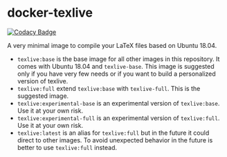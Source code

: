 # docker-texlive

[![Codacy Badge](https://api.codacy.com/project/badge/Grade/0b5c727fa3b64375b700a7c26e17adce)](https://app.codacy.com/app/gvgramazio/docker-texlive?utm_source=github.com&utm_medium=referral&utm_content=gvgramazio/docker-texlive&utm_campaign=Badge_Grade_Dashboard)

A very minimal image to compile your LaTeX files based on Ubuntu 18.04.

- `texlive:base` is the base image for all other images in this repository. It comes with Ubuntu 18.04 and `texlive-base`. This image is suggested only if you have very few needs or if you want to build a personalized version of texlive.
- `texlive:full` extend `texlive:base` with `texlive-full`. This is the suggested image.
- `texlive:experimental-base` is an experimental version of `texlive:base`. Use it at your own risk.
- `texlive:experimental-full` is an experimental version of `texlive:full`. Use it at your own risk.
- `texlive:latest` is an alias for `texlive:full` but in the future it could direct to other images. To avoid unexpected behavior in the future is better to use `texlive:full` instead.
